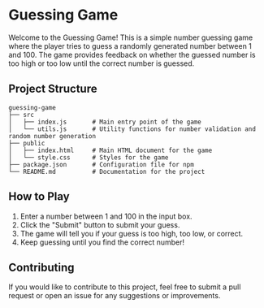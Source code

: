 # Guessing Game

Welcome to the Guessing Game! This is a simple number guessing game where the player tries to guess a randomly generated number between 1 and 100. The game provides feedback on whether the guessed number is too high or too low until the correct number is guessed.

## Project Structure

```
guessing-game
├── src
│   ├── index.js       # Main entry point of the game
│   └── utils.js       # Utility functions for number validation and random number generation
├── public
│   ├── index.html     # Main HTML document for the game
│   └── style.css      # Styles for the game
├── package.json       # Configuration file for npm
└── README.md          # Documentation for the project
```
## How to Play

1. Enter a number between 1 and 100 in the input box.
2. Click the "Submit" button to submit your guess.
3. The game will tell you if your guess is too high, too low, or correct.
4. Keep guessing until you find the correct number!

## Contributing

If you would like to contribute to this project, feel free to submit a pull request or open an issue for any suggestions or improvements.
